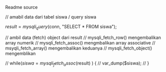 Readme source

// amabil data dari tabel siswa / query siswa

$result = mysqli_query($conn, "SELECT * FROM siswa");

// ambil data (fetch) object dari result
// mysqli_fetch_row() mengembalikan array numerik
// mysqli_fetch_assoc() mengmbalikan array associative
// msyqli_fetch_array() mengembalikan keduanya
// mysqli_fetch_object() mengemblikan 

// while($siswa = mysqli_fetch_assoc($result) ) {
// var_dump($siswa);
// }
